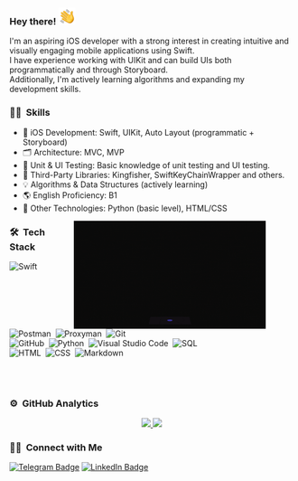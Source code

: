 ### Hey there! <img alt="Waving hand" src="./assets/HandWave.gif" width='30'/>


I'm an aspiring iOS developer with a strong interest in creating intuitive and visually engaging mobile applications using Swift.\
I have experience working with UIKit and can build UIs both programmatically and through Storyboard.\
Additionally, I'm actively learning algorithms and expanding my development skills.

### 👩‍💻 &nbsp;Skills

- 📱 iOS Development: Swift, UIKit, Auto Layout (programmatic + Storyboard)
- 🗂 Architecture: MVC, MVP
- 🧪 Unit & UI Testing: Basic knowledge of unit testing and UI testing.
- 🔧 Third-Party Libraries: Kingfisher, SwiftKeyChainWrapper and others.
- 💡 Algorithms & Data Structures (actively learning)
- 🌎 English Proficiency: B1
- 🐍 Other Technologies: Python (basic level), HTML/CSS

<img alt="developer" src="./assets/developer%20art.gif" width='340' align="right" hspace="50"/>

### 🛠 &nbsp;Tech Stack
![Swift](https://img.shields.io/badge/-Swift-05122A?style=flat&logo=swift)&nbsp;
![Postman](https://img.shields.io/badge/-Postman-05122A?style=flat&logo=Postman)&nbsp;
![Proxyman](https://img.shields.io/badge/-Proxyman-05122A?style=flat&logo=Proxyman)&nbsp;
![Git](https://img.shields.io/badge/-Git-05122A?style=flat&logo=git)&nbsp;\
![GitHub](https://img.shields.io/badge/-GitHub-05122A?style=flat&logo=github)&nbsp;
![Python](https://img.shields.io/badge/-Python-05122A?style=flat&logo=python)&nbsp;
![Visual Studio Code](https://img.shields.io/badge/-VS%20Code-05122A?style=flat&logo=&logoColor=007ACC)&nbsp;
![SQL](https://img.shields.io/badge/-SQL-05122A?style=flat&logoColor=007ACC)&nbsp;\
![HTML](https://img.shields.io/badge/-HTML-05122A?style=flat&logo=HTML5)&nbsp;
![CSS](https://img.shields.io/badge/-CSS-05122A?style=flat&logo=CSS3&logoColor=1572B6)&nbsp;
![Markdown](https://img.shields.io/badge/-Markdown-05122A?style=flat&logo=Markdown)&nbsp;

<br><br>

### ⚙️ &nbsp;GitHub Analytics

<p align="center">
<a href="https://github.com/AVS1508">
  <img height="180em" src="https://github-readme-stats-eight-theta.vercel.app/api?username=lmazulova&show_icons=true&theme=algolia&include_all_commits=true&count_private=true"/>
  <img height="180em" src="https://github-readme-stats-eight-theta.vercel.app/api/top-langs/?username=lmazulova&layout=compact&langs_count=8&theme=algolia"/>
</a>
</p>

### 🤝🏻 &nbsp;Connect with Me

<p align="left">
<a href="https://t.me/@lmazulova"> <img src="https://img.shields.io/badge/Telegram-blue?logo=telegram&logoColor=white" alt="Telegram Badge"/></a>
<a href="mailto:lmazulova@yandex.ru"><img src="https://img.shields.io/badge/lmazulova@yandex.ru-white?logo=gmail" alt="LinkedIn Badge"/></a>
<!-- <a href="https://t.me/@lmazulova"><img src="https://img.shields.io/badge/LinkedIn-blue?logo=linkedin&logoColor=white" alt="LinkedIn Badge"/></a> -->
</p>


